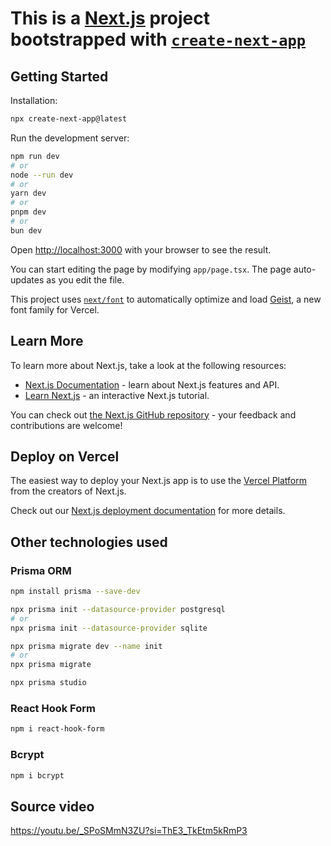 # This is a [Next.js](https://nextjs.org) project bootstrapped with [`create-next-app`](https://nextjs.org/docs/app/api-reference/cli/create-next-app)

## Getting Started

Installation:

```bash
npx create-next-app@latest
```

Run the development server:

```bash
npm run dev
# or
node --run dev
# or
yarn dev
# or
pnpm dev
# or
bun dev
```

Open [http://localhost:3000](http://localhost:3000) with your browser to see the result.

You can start editing the page by modifying `app/page.tsx`. The page auto-updates as you edit the file.

This project uses [`next/font`](https://nextjs.org/docs/app/building-your-application/optimizing/fonts) to automatically optimize and load [Geist](https://vercel.com/font), a new font family for Vercel.

## Learn More

To learn more about Next.js, take a look at the following resources:

- [Next.js Documentation](https://nextjs.org/docs) - learn about Next.js features and API.
- [Learn Next.js](https://nextjs.org/learn) - an interactive Next.js tutorial.

You can check out [the Next.js GitHub repository](https://github.com/vercel/next.js) - your feedback and contributions are welcome!

## Deploy on Vercel

The easiest way to deploy your Next.js app is to use the [Vercel Platform](https://vercel.com/new?utm_medium=default-template&filter=next.js&utm_source=create-next-app&utm_campaign=create-next-app-readme) from the creators of Next.js.

Check out our [Next.js deployment documentation](https://nextjs.org/docs/app/building-your-application/deploying) for more details.

## Other technologies used

### Prisma ORM

```bash
npm install prisma --save-dev

npx prisma init --datasource-provider postgresql
# or
npx prisma init --datasource-provider sqlite

npx prisma migrate dev --name init
# or
npx prisma migrate

npx prisma studio
```

### React Hook Form

```bash
npm i react-hook-form
```

### Bcrypt

```bash
npm i bcrypt
```

## Source video

<https://youtu.be/_SPoSMmN3ZU?si=ThE3_TkEtm5kRmP3>
